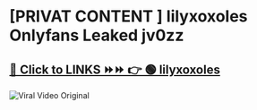 
 # [PRIVAT CONTENT ] lilyxoxoles Onlyfans Leaked jv0zz

## <h2><a href="https://clipsfans.com/lilyxoxoles&ref=git">🔗 Click to LINKS ⏩⏩ 👉 🟢 lilyxoxoles </a></h2>

<a href="https://clipsfans.com/lilyxoxoles&ref=git" rel="nofollow" data-target="animated-image.originalLink"><img src="https://i.ibb.co.com/xMMVF88/686577567.gif" alt="Viral Video Original" style="max-width: 100%; display: inline-block;" data-target="animated-image.originalImage"></a>

